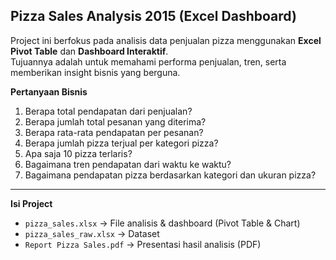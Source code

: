 ## Pizza Sales Analysis 2015 (Excel Dashboard)

Project ini berfokus pada analisis data penjualan pizza menggunakan **Excel Pivot Table** dan **Dashboard Interaktif**.  
Tujuannya adalah untuk memahami performa penjualan, tren, serta memberikan insight bisnis yang berguna.

**Pertanyaan Bisnis**
1. Berapa total pendapatan dari penjualan?  
2. Berapa jumlah total pesanan yang diterima? 
3. Berapa rata-rata pendapatan per pesanan? 
4. Berapa jumlah pizza terjual per kategori pizza?
5. Apa saja 10 pizza terlaris?
6. Bagaimana tren pendapatan dari waktu ke waktu?
7. Bagaimana pendapatan pizza berdasarkan kategori dan ukuran pizza?
---
**Isi Project**
- `pizza_sales.xlsx` → File analisis & dashboard (Pivot Table & Chart)  
- `pizza_sales_raw.xlsx` → Dataset 
- `Report Pizza Sales.pdf` → Presentasi hasil analisis (PDF)  
